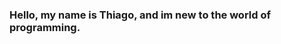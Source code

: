 <!DOCTYPE html>
<html>
  <body>
    <h3>Hello, my name is Thiago, and im new to the world of programming.</h3>
  </body>  
</html>
